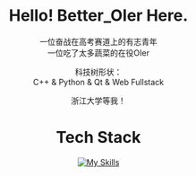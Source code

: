 <div align="center">

# Hello! Better_OIer Here.

一位奋战在高考赛道上的有志青年  
一位吃了太多蔬菜的在役OIer

科技树形状：  
C++ & Python & Qt & Web Fullstack

浙江大学等我！

# Tech Stack

[![My Skills](https://skillicons.dev/icons?i=cpp,py,css,qt,django,docker,git,github,html,latex,linux,md,nginx,nodejs,stackoverflow,ps,ae,pr,sketchup,vim,vscode&perline=7)](https://skillicons.dev)
